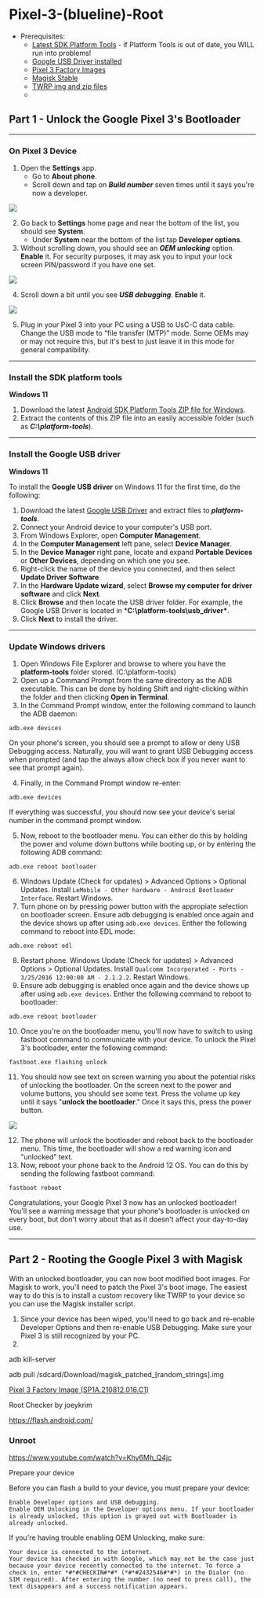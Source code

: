 # Pixel-3-(blueline)-Root

- Prerequisites:
    - [Latest SDK Platform Tools](https://developer.android.com/studio/releases/platform-tools#downloads) - if Platform Tools is out of date, you WILL run into problems!
    - [Google USB Driver installed](https://developer.android.com/studio/run/win-usb)
    - [Pixel 3 Factory Images](https://developers.google.com/android/images#blueline)
    - [Magisk Stable](https://github.com/topjohnwu/Magisk/releases/)
    - [TWRP img and zip files](https://dl.twrp.me/blueline/)
    - []()    

## Part 1 - Unlock the Google Pixel 3's Bootloader

---

### On Pixel 3 Device

1. Open the **Settings** app.
    - Go to **About phone**.
    - Scroll down and tap on ***Build number*** seven times until it says you're now a developer.

![](https://github.com/ironwolf86/Pixel-3-Root/blob/main/media/Google-Pixel-3-XL-Unlock-Bootloader-Step-1.jpg)

2. Go back to **Settings** home page and near the bottom of the list, you should see **System**. 
    - Under **System** near the bottom of the list tap **Developer options**.
3. Without scrolling down, you should see an ***OEM unlocking*** option. **Enable** it. For security purposes, it may ask you to input your lock screen PIN/password if you have one set.

![](https://github.com/ironwolf86/Pixel-3-Root/blob/main/media/Google-Pixel-3-XL-Unlock-Bootloader-Step-3.jpg)

4. Scroll down a bit until you see ***USB debugging***. **Enable** it.

![](https://github.com/ironwolf86/Pixel-3-Root/blob/main/media/Google-Pixel-3-XL-Unlock-Bootloader-Step-4.jpg)

5. Plug in your Pixel 3 into your PC using a USB to UsC-C data cable. Change the USB mode to “file transfer (MTP)” mode. Some OEMs may or may not require this, but it's best to just leave it in this mode for general compatibility.

---

### Install the SDK platform tools

**Windows 11**

1. Download the latest [Android SDK Platform Tools ZIP file for Windows](https://dl.google.com/android/repository/platform-tools-latest-windows.zip).
2. Extract the contents of this ZIP file into an easily accessible folder (such as ***C:\platform-tools***).

---

### Install the Google USB driver

**Windows 11**

To install the **Google USB driver** on Windows 11 for the first time, do the following:

1. Download the latest [Google USB Driver](https://dl.google.com/android/repository/usb_driver_r13-windows.zip) and extract files to ***platform-tools***.
2. Connect your Android device to your computer's USB port.
3. From Windows Explorer, open **Computer Management**.
4. In the **Computer Management** left pane, select **Device Manager**.
5. In the **Device Manager** right pane, locate and expand **Portable Devices** or **Other Devices**, depending on which one you see.
6. Right-click the name of the device you connected, and then select **Update Driver Software**.
7. In the **Hardware Update wizard**, select **Browse my computer for driver software** and click **Next**.
8. Click **Browse** and then locate the USB driver folder. For example, the Google USB Driver is located in ***C:\platform-tools\usb_driver\***.
9. Click **Next** to install the driver.

---

### Update Windows drivers

1. Open Windows File Explorer and browse to where you have the **platform-tools** folder stored. (C:\platform-tools)
2. Open up a Command Prompt from the same directory as the ADB executable. This can be done by holding Shift and right-clicking within the folder and then clicking **Open in Terminal**.
3. In the Command Prompt window, enter the following command to launch the ADB daemon:
```
adb.exe devices
```
On your phone's screen, you should see a prompt to allow or deny USB Debugging access. Naturally, you will want to grant USB Debugging access when prompted (and tap the always allow check box if you never want to see that prompt again).

4. Finally, in the Command Prompt window re-enter:
```
adb.exe devices
```
If everything was successful, you should now see your device's serial number in the command prompt window.

5. Now, reboot to the bootloader menu. You can either do this by holding the power and volume down buttons while booting up, or by entering the following ADB command:
```
adb.exe reboot bootloader
```
6. Windows Update (Check for updates) > Advanced Options > Optional Updates. Install `LeMobile - Other hardware - Android Bootloader Interface`. Restart Windows.
7. Turn phone on by pressing power button with the appropiate selection on bootloader screen. Ensure adb debugging is enabled once again and the device shows up after using `adb.exe devices`. Enther the following command to reboot into EDL mode:
```
adb.exe reboot edl
```
8. Restart phone. Windows Update (Check for updates) > Advanced Options > Optional Updates. Install `Qualcomm Incorporated - Ports - 3/25/2016 12:00:00 AM - 2.1.2.2`. Restart Windows.
9. Ensure adb debugging is enabled once again and the device shows up after using `adb.exe devices`. Enther the following command to reboot to bootloader:
```
adb.exe reboot bootloader
```
10. Once you're on the bootloader menu, you'll now have to switch to using fastboot command to communicate with your device. To unlock the Pixel 3's bootloader, enter the following command:
```
fastboot.exe flashing unlock     
```
11. You should now see text on screen warning you about the potential risks of unlocking the bootloader. On the screen next to the power and volume buttons, you should see some text. Press the volume up key until it says "**unlock the bootloader**." Once it says this, press the power button.

![](https://github.com/ironwolf86/Pixel-3-Root/blob/main/media/Unlock-Google-Pixel-3-Bootloader-768x1024.jpg)

12. The phone will unlock the bootloader and reboot back to the bootloader menu. This time, the bootloader will show a red warning icon and "unlocked" text.
13. Now, reboot your phone back to the Android 12 OS. You can do this by sending the following fastboot command:
```
fastboot reboot
```
Congratulations, your Google Pixel 3 now has an unlocked bootloader! You'll see a warning message that your phone's bootloader is unlocked on every boot, but don't worry about that as it doesn't affect your day-to-day use. 

---

## Part 2 - Rooting the Google Pixel 3 with Magisk

With an unlocked bootloader, you can now boot modified boot images. For Magisk to work, you'll need to patch the Pixel 3's boot image. The easiest way to do this is to install a custom recovery like TWRP to your device so you can use the Magisk installer script.

1. Since your device has been wiped, you'll need to go back and re-enable Developer Options and then re-enable USB Debugging. Make sure your Pixel 3 is still recognized by your PC.
2. 




adb kill-server

adb pull /sdcard/Download/magisk_patched_[random_strings].img

[Pixel 3 Factory Image (SP1A.210812.016.C1)](https://dl.google.com/dl/android/aosp/blueline-sp1a.210812.016.c1-factory-b41403db.zip)

Root Checker by joeykrim



https://flash.android.com/


### Unroot

https://www.youtube.com/watch?v=Khy6Mh_Q4jc



Prepare your device

Before you can flash a build to your device, you must prepare your device:

    Enable Developer options and USB debugging.
    Enable OEM Unlocking in the Developer options menu. If your bootloader is already unlocked, this option is grayed out with Bootloader is already unlocked.

If you're having trouble enabling OEM Unlocking, make sure:

    Your device is connected to the internet.
    Your device has checked in with Google, which may not be the case just because your device recently connected to the internet. To force a check in, enter *#*#CHECKIN#*#* (*#*#2432546#*#*) in the Dialer (no SIM required). After entering the number (no need to press call), the text disappears and a success notification appears.

